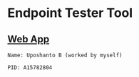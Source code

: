 # Endpoint Tester Tool

## [Web App](https://thehiddenlayer.github.io/Lab7/)

```
Name: Uposhanto B (worked by myself)

PID: A15782804
```